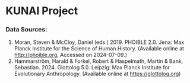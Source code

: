 # KUNAI Project


### Data Sources:

1. Moran, Steven & McCloy, Daniel (eds.) 2019.
PHOIBLE 2.0.
Jena: Max Planck Institute for the Science of Human History.
(Available online at http://phoible.org, Accessed on 2024-07-09.)
2. Hammarström, Harald & Forkel, Robert & Haspelmath, Martin & Bank, Sebastian. 2024. Glottolog 5.0. Leipzig: Max Planck Institute for Evolutionary Anthropology. (Available online at https://glottolog.org)
